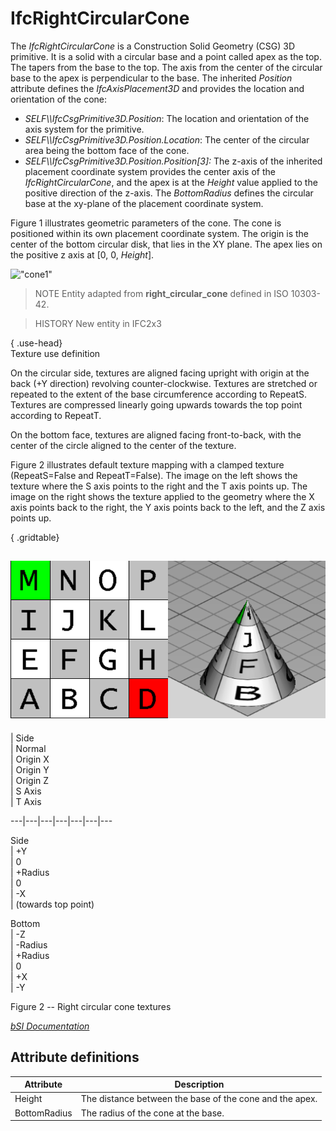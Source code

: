 IfcRightCircularCone
====================
The _IfcRightCircularCone_ is a Construction Solid Geometry (CSG) 3D
primitive. It is a solid with a circular base and a point called apex as the
top. The tapers from the base to the top. The axis from the center of the
circular base to the apex is perpendicular to the base. The inherited
_Position_ attribute defines the _IfcAxisPlacement3D_ and provides the
location and orientation of the cone:  
  
* _SELF\\\IfcCsgPrimitive3D.Position_: The location and orientation of the axis system for the primitive.   
* _SELF\\\IfcCsgPrimitive3D.Position.Location_: The center of the circular area being the bottom face of the cone.  
* _SELF\\\IfcCsgPrimitive3D.Position.Position[3]:_ The z-axis of the inherited placement coordinate system provides the center axis of the _IfcRightCircularCone_, and the apex is at the _Height_ value applied to the positive direction of the z-axis. The _BottomRadius_ defines the circular base at the xy-plane of the placement coordinate system.  
  
Figure 1 illustrates geometric parameters of the cone. The cone is positioned
within its own placement coordinate system. The origin is the center of the
bottom circular disk, that lies in the XY plane. The apex lies on the positive
z axis at [0, 0, _Height_].  
  
!["cone1"](../figures/ifcrightcircularcone-layout1.png "Figure 1 -- Right
circular cone geometry")  
  
> NOTE  Entity adapted from **right_circular_cone** defined in ISO 10303-42.  
  
> HISTORY  New entity in IFC2x3  
  
{ .use-head}  
Texture use definition  
  
On the circular side, textures are aligned facing upright with origin at the
back (+Y direction) revolving counter-clockwise. Textures are stretched or
repeated to the extent of the base circumference according to RepeatS.
Textures are compressed linearly going upwards towards the top point according
to RepeatT.  
  
On the bottom face, textures are aligned facing front-to-back, with the center
of the circle aligned to the center of the texture.  
  
Figure 2 illustrates default texture mapping with a clamped texture
(RepeatS=False and RepeatT=False). The image on the left shows the texture
where the S axis points to the right and the T axis points up. The image on
the right shows the texture applied to the geometry where the X axis points
back to the right, the Y axis points back to the left, and the Z axis points
up.  
  
{ .gridtable}  
  
![texture](../figures/ifcrightcircularcone-texture.png)  
---  
  
  
  
  
| Side  
| Normal  
| Origin X  
| Origin Y  
| Origin Z  
| S Axis  
| T Axis  
  
---|---|---|---|---|---|---  
  
  
Side  
| +Y  
| 0  
| +Radius  
| 0  
| -X  
| (towards top point)  
  
  
  
Bottom  
| -Z  
| -Radius  
| +Radius  
| 0  
| +X  
| -Y  
  
  
  
  
  

Figure 2 -- Right circular cone textures  
  
  
  
[ _bSI
Documentation_](https://standards.buildingsmart.org/IFC/DEV/IFC4_2/FINAL/HTML/schema/ifcgeometricmodelresource/lexical/ifcrightcircularcone.htm)


Attribute definitions
---------------------
| Attribute    | Description                                             |
|--------------|---------------------------------------------------------|
| Height       | The distance between the base of the cone and the apex. |
| BottomRadius | The radius of the cone at the base.                     |

